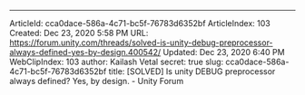 ---
ArticleId: cca0dace-586a-4c71-bc5f-76783d6352bf
ArticleIndex: 103
Created: Dec 23, 2020 5:58 PM
URL: https://forum.unity.com/threads/solved-is-unity-debug-preprocessor-always-defined-yes-by-design.400542/
Updated: Dec 23, 2020 6:40 PM
WebClipIndex: 103
author: Kailash Vetal
secret: true
slug: cca0dace-586a-4c71-bc5f-76783d6352bf
title: [SOLVED] Is unity DEBUG preprocessor always defined? Yes, by design. - Unity Forum
